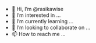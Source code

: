 - 👋 Hi, I’m @rasikawise
- 👀 I’m interested in ...
- 🌱 I’m currently learning ...
- 💞️ I’m looking to collaborate on ...
- 📫 How to reach me ...

<!---
rasikawise/rasikawise is a ✨ special ✨ repository because its `README.md` (this file) appears on your GitHub profile.
You can click the Preview link to take a look at your changes.
--->

